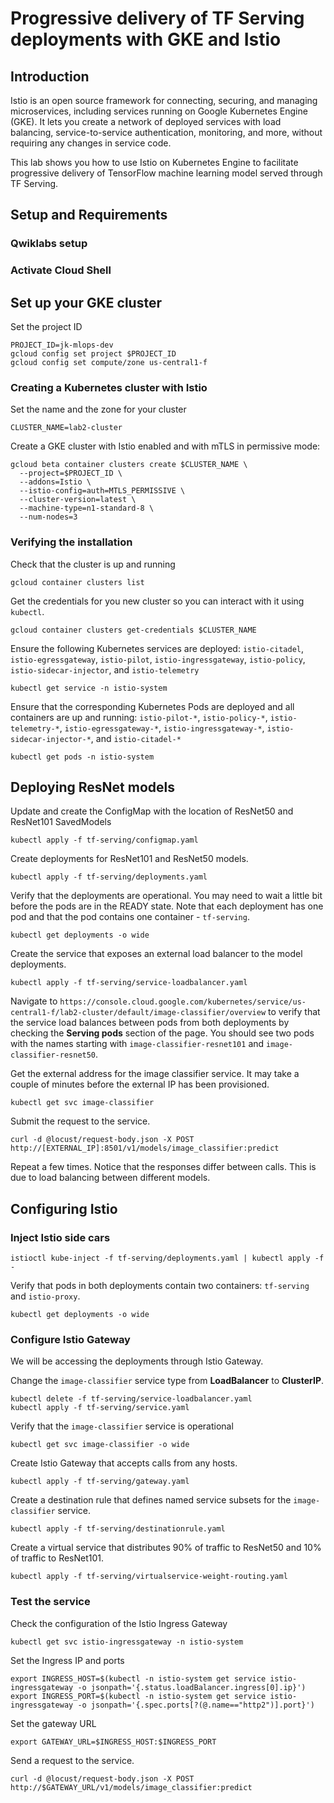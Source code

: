 # Progressive delivery of TF Serving deployments  with GKE and Istio

## Introduction

Istio is an open source framework for connecting, securing, and managing microservices, including services running on Google Kubernetes Engine (GKE). It lets you create a network of deployed services with load balancing, service-to-service authentication, monitoring, and more, without requiring any changes in service code.

This lab shows you how to use Istio on Kubernetes Engine to facilitate progressive delivery of TensorFlow machine learning model served through TF Serving.




## Setup and Requirements

### Qwiklabs setup

### Activate Cloud Shell

## Set up your GKE cluster


Set the project ID

```
PROJECT_ID=jk-mlops-dev
gcloud config set project $PROJECT_ID
gcloud config set compute/zone us-central1-f
```

### Creating a Kubernetes cluster with Istio

Set the name and the zone for your cluster

```
CLUSTER_NAME=lab2-cluster
```

Create a GKE cluster with Istio enabled and with mTLS in permissive mode:

```
gcloud beta container clusters create $CLUSTER_NAME \
  --project=$PROJECT_ID \
  --addons=Istio \
  --istio-config=auth=MTLS_PERMISSIVE \
  --cluster-version=latest \
  --machine-type=n1-standard-8 \
  --num-nodes=3 

```

### Verifying the installation

Check that the cluster is up and running

```
gcloud container clusters list
```

Get the credentials for you new cluster so you can interact with it using `kubectl`.

```
gcloud container clusters get-credentials $CLUSTER_NAME
```

Ensure the following Kubernetes services are deployed: `istio-citadel`, `istio-egressgateway`, `istio-pilot`, `istio-ingressgateway`, `istio-policy`, `istio-sidecar-injector`, and `istio-telemetry`

```
kubectl get service -n istio-system
```

Ensure that the corresponding Kubernetes Pods are deployed and all containers are up and running: `istio-pilot-*`, `istio-policy-*`, `istio-telemetry-*`, `istio-egressgateway-*`, `istio-ingressgateway-*`, `istio-sidecar-injector-*`, and `istio-citadel-*`

```
kubectl get pods -n istio-system
```

## Deploying ResNet models

Update and create the ConfigMap with the location of ResNet50 and ResNet101 SavedModels

```
kubectl apply -f tf-serving/configmap.yaml
```

Create deployments for ResNet101 and ResNet50 models.

```
kubectl apply -f tf-serving/deployments.yaml
```

Verify that the deployments are operational. You may need to wait a little bit before the pods are in the READY state. Note that each deployment has one pod and that the pod contains one container - `tf-serving`.

```
kubectl get deployments -o wide
```

Create the service that exposes an external load balancer to the model deployments.

```
kubectl apply -f tf-serving/service-loadbalancer.yaml
```

Navigate to `https://console.cloud.google.com/kubernetes/service/us-central1-f/lab2-cluster/default/image-classifier/overview` to verify that the service load balances between pods from both deployments by checking the **Serving pods** section of the page. You should see two pods with the names starting with `image-classifier-resnet101` and `image-classifier-resnet50`.


Get the external address for the image classifier service. It may take a couple of minutes before the external IP has been provisioned.

```
kubectl get svc image-classifier
```

Submit the request to the service.


```
curl -d @locust/request-body.json -X POST http://[EXTERNAL_IP]:8501/v1/models/image_classifier:predict
```


Repeat a few times. Notice that the responses differ between calls. This is due to load balancing between different models.

## Configuring Istio

### Inject Istio side cars 

```
istioctl kube-inject -f tf-serving/deployments.yaml | kubectl apply -f -
```

Verify that pods in both deployments contain two containers: `tf-serving` and `istio-proxy`.

```
kubectl get deployments -o wide
```


### Configure Istio Gateway

We will be accessing the deployments through Istio Gateway.

Change the `image-classifier` service type from **LoadBalancer** to **ClusterIP**.


```
kubectl delete -f tf-serving/service-loadbalancer.yaml
kubectl apply -f tf-serving/service.yaml
```

Verify that the `image-classifier` service is operational

```
kubectl get svc image-classifier -o wide
```

Create Istio Gateway that accepts calls from any hosts.

```
kubectl apply -f tf-serving/gateway.yaml
```

Create a destination rule that defines named service subsets for the `image-classifier` service.

```
kubectl apply -f tf-serving/destinationrule.yaml
```

Create a virtual service that distributes 90% of traffic to ResNet50 and 10% of traffic to ResNet101.


```
kubectl apply -f tf-serving/virtualservice-weight-routing.yaml
```

### Test the service

Check the configuration of the Istio Ingress Gateway

```
kubectl get svc istio-ingressgateway -n istio-system
```

Set the Ingress IP and ports

```
export INGRESS_HOST=$(kubectl -n istio-system get service istio-ingressgateway -o jsonpath='{.status.loadBalancer.ingress[0].ip}')
export INGRESS_PORT=$(kubectl -n istio-system get service istio-ingressgateway -o jsonpath='{.spec.ports[?(@.name=="http2")].port}')
```

Set the gateway URL
```
export GATEWAY_URL=$INGRESS_HOST:$INGRESS_PORT
```

Send a request to the service.

```
curl -d @locust/request-body.json -X POST http://$GATEWAY_URL/v1/models/image_classifier:predict
```

